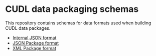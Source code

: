 # CUDL data packaging schemas

This repository contains schemas for data formats used when building CUDL data
packages.

* [Internal JSON format](./Internal-JSON-format/)
* [JSON Package format](./JSON-package-format/)
* [XML Package format](./XML-package-format/)
